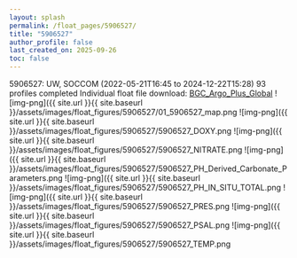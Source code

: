 ```yaml
---
layout: splash
permalink: /float_pages/5906527/
title: "5906527"
author_profile: false
last_created_on: 2025-09-26
toc: false
---
```

 
5906527: UW, SOCCOM (2022-05-21T16:45 to 2024-12-22T15:28)
93 profiles completed
Individual float file download: [BGC_Argo_Plus_Global](https://ftp.soest.hawaii.edu/bgc_argo_plus/Individual_Floats/outliers_removed/5906527_Sprof_processed.nc)
![img-png]({{ site.url }}{{ site.baseurl }}/assets/images/float_figures/5906527/01_5906527_map.png
![img-png]({{ site.url }}{{ site.baseurl }}/assets/images/float_figures/5906527/5906527_DOXY.png
![img-png]({{ site.url }}{{ site.baseurl }}/assets/images/float_figures/5906527/5906527_NITRATE.png
![img-png]({{ site.url }}{{ site.baseurl }}/assets/images/float_figures/5906527/5906527_PH_Derived_Carbonate_Parameters.png
![img-png]({{ site.url }}{{ site.baseurl }}/assets/images/float_figures/5906527/5906527_PH_IN_SITU_TOTAL.png
![img-png]({{ site.url }}{{ site.baseurl }}/assets/images/float_figures/5906527/5906527_PRES.png
![img-png]({{ site.url }}{{ site.baseurl }}/assets/images/float_figures/5906527/5906527_PSAL.png
![img-png]({{ site.url }}{{ site.baseurl }}/assets/images/float_figures/5906527/5906527_TEMP.png
